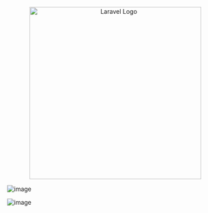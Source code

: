 <p align="center"><a href="https://laravel.com" target="_blank"><img src="https://raw.githubusercontent.com/laravel/art/master/logo-lockup/5%20SVG/2%20CMYK/1%20Full%20Color/laravel-logolockup-cmyk-red.svg" width="400" alt="Laravel Logo"></a></p>


![image](https://github.com/user-attachments/assets/577bf969-6477-43ad-ade7-a0ac91b27018)

![image](https://github.com/user-attachments/assets/5cb795e6-b64d-4b2a-8f7a-91e3d963483d)
